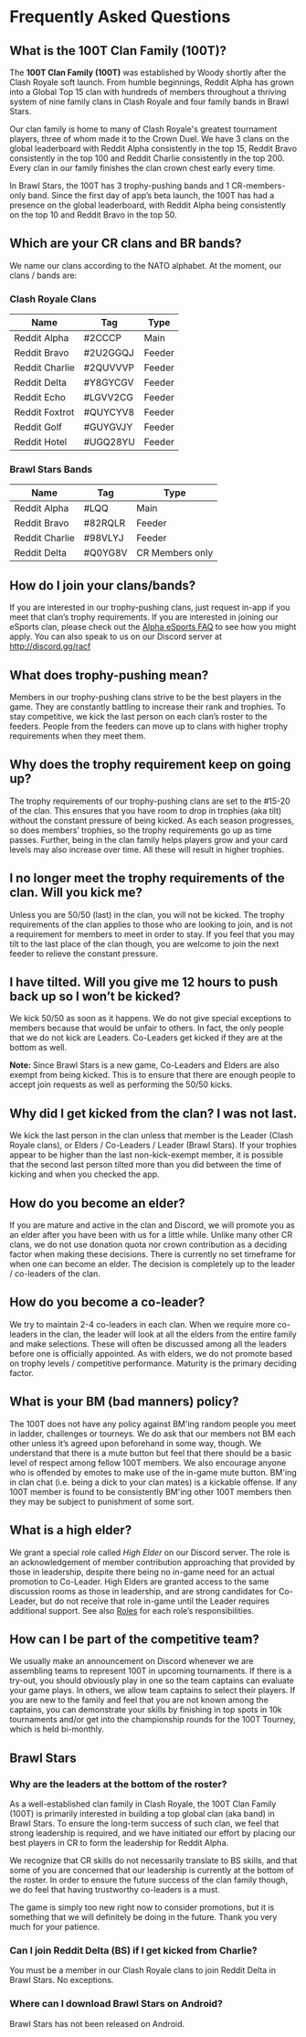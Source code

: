 # Frequently Asked Questions

## What is the 100T Clan Family (100T)?

The **100T Clan Family (100T)** was established by Woody shortly after the Clash Royale soft launch. From humble beginnings, Reddit Alpha has grown into a Global Top 15 clan with hundreds of members throughout a thriving system of nine family clans in Clash Royale and four family bands in Brawl Stars.

Our clan family is home to many of Clash Royale's greatest tournament players, three of whom made it to the Crown Duel. We have 3 clans on the global leaderboard with Reddit Alpha consistently in the top 15, Reddit Bravo consistently in the top 100 and Reddit Charlie consistently in the top 200. Every clan in our family finishes the clan crown chest early every time.

In Brawl Stars, the 100T has 3 trophy-pushing bands and 1 CR-members-only band. Since the first day of app’s beta launch, the 100T has had a presence on the global leaderboard, with Reddit Alpha being consistently on the top 10 and Reddit Bravo in the top 50.

## Which are your CR clans and BR bands?

We name our clans according to the NATO alphabet. At the moment, our clans / bands are:

### Clash Royale Clans

Name | Tag | Type
--- | --- | ---
Reddit Alpha  |\#2CCCP  |Main          
Reddit Bravo  |\#2U2GGQJ|Feeder        
Reddit Charlie|\#2QUVVVP|Feeder        
Reddit Delta  |\#Y8GYCGV|Feeder        
Reddit Echo   |\#LGVV2CG|Feeder        
Reddit Foxtrot|\#QUYCYV8|Feeder        
Reddit Golf   |\#GUYGVJY|Feeder        
Reddit Hotel  |\#UGQ28YU|Feeder        

### Brawl Stars Bands

Name | Tag | Type
--- | --- | ---
Reddit Alpha  |\#LQQ   |Main           
Reddit Bravo  |\#82RQLR|Feeder         
Reddit Charlie|\#98VLYJ|Feeder         
Reddit Delta  |\#Q0YG8V|CR Members only

## How do I join your clans/bands?

If you are interested in our trophy-pushing clans, just request in-app if you meet that clan’s trophy requirements. If you are interested in joining our eSports clan, please check out the
[Alpha eSports FAQ](racf/esports-faq.md) to see how you might apply. You can also speak to us on our Discord server at http://discord.gg/racf

## What does trophy-pushing mean?

Members in our trophy-pushing clans strive to be the best players in the game. They are constantly battling to increase their rank and trophies. To stay competitive, we kick the last person on each clan’s roster to the feeders. People from the feeders can move up to clans with higher trophy requirements when they meet them.

## Why does the trophy requirement keep on going up?

The trophy requirements of our trophy-pushing clans are set to the #15-20 of the clan. This ensures that you have room to drop in trophies (aka tilt) without the constant pressure of being kicked. As each season progresses, so does members’ trophies, so the trophy requirements go up as time passes. Further, being in the clan family helps players grow and your card levels may also increase over time. All these will result in higher trophies.

## I no longer meet the trophy requirements of the clan. Will you kick me?

Unless you are 50/50 (last) in the clan, you will not be kicked. The trophy requirements of the clan applies to those who are looking to join, and is not a requirement for members to meet in order to stay. If you feel that you may tilt to the last place of the clan though, you are welcome to join the next feeder to relieve the constant pressure.

## I have tilted. Will you give me 12 hours to push back up so I won’t be kicked?

We kick 50/50 as soon as it happens. We do not give special exceptions to members because that would be unfair to others. In fact, the only people that we do not kick are Leaders. Co-Leaders get kicked if they are at the bottom as well.

**Note:** Since Brawl Stars is a new game, Co-Leaders and Elders are also exempt from being kicked. This is to ensure that there are enough people to accept join requests as well as performing the 50/50 kicks.

## Why did I get kicked from the clan? I was not last.

We kick the last person in the clan unless that member is the Leader (Clash Royale clans), or Elders / Co-Leaders / Leader (Brawl Stars). If your trophies appear to be higher than the last non-kick-exempt member, it is possible that the second last person tilted more than you did between the time of kicking and when you checked the app.

## How do you become an elder?

If you are mature and active in the clan and Discord, we will promote you as an elder after you have been with us for a little while.  Unlike many other CR clans, we do not use donation quota nor crown contribution as a deciding factor when making these decisions. There is currently no set timeframe for when one can become an elder. The decision is completely up to the leader / co-leaders of the clan.

## How do you become a co-leader?

We try to maintain 2-4 co-leaders in each clan. When we require more co-leaders in the clan, the leader will look at all the elders from the entire family and make selections. These will often be discussed among all the leaders before one is officially appointed. As with elders, we do not promote based on trophy levels / competitive performance. Maturity is the primary deciding factor.

## What is your BM (bad manners) policy?

The 100T does not have any policy against BM'ing random people you meet in ladder, challenges or tourneys. We do ask that our members not BM each other unless it’s agreed upon beforehand in some way, though. We understand that there is a mute button but feel that there should be a basic level of respect among fellow 100T members. We also encourage anyone who is offended by emotes to make use of the in-game mute button. BM'ing in clan chat (i.e. being a dick to your clan mates) is a kickable offense. If any 100T member is found to be consistently BM'ing other 100T members then they may be subject to punishment of some sort.

## What is a high elder?

We grant a special role called *High Elder* on our Discord server. The role is an acknowledgement of member contribution approaching that provided by those in leadership, despite there being no in-game need for an actual promotion to Co-Leader. High Elders are granted access to the same discussion rooms as those in leadership, and are strong candidates for Co-Leader, but do not receive that role in-game until the Leader requires additional support. See also [Roles](/racf/roles.md) for each role’s responsibilities.

## How can I be part of the competitive team?

We usually make an announcement on Discord whenever we are assembling teams to represent 100T in upcoming tournaments. If there is a try-out,  you should obviously play in one so the team captains can evaluate your game plays. In others, we allow team captains to select their players. If you are new to the family and feel that you are not known among the captains, you can demonstrate your skills by finishing in top spots in 10k tournaments and/or get into the championship rounds for the 100T Tourney, which is held bi-monthly.

## Brawl Stars

### Why are the leaders at the bottom of the roster?

As a well-established clan family in Clash Royale, the 100T Clan Family (100T) is primarily interested in building a top global clan (aka band) in Brawl Stars. To ensure the long-term success of such clan, we feel that strong leadership is required, and we have initiated our effort by placing our best players in CR to form the leadership for Reddit Alpha.

We recognize that CR skills do not necessarily translate to BS skills, and that some of you are concerned that our leadership is currently at the bottom of the roster. In order to ensure the future success of the clan family though, we do feel that having trustworthy co-leaders is a must.

The game is simply too new right now to consider promotions, but it is something that we will definitely be doing in the future. Thank you very much for your patience.

### Can I join Reddit Delta (BS) if I get kicked from Charlie?

You must be a member in our Clash Royale clans to join Reddit Delta in Brawl Stars. No exceptions.

### Where can I download Brawl Stars on Android?

Brawl Stars has not been released on Android.
